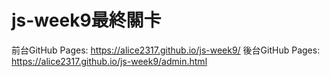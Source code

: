 # js-week9最終關卡


前台GitHub Pages: https://alice2317.github.io/js-week9/
後台GitHub Pages: https://alice2317.github.io/js-week9/admin.html